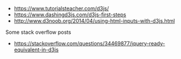 * https://www.tutorialsteacher.com/d3js/
* https://www.dashingd3js.com/d3js-first-steps
* http://www.d3noob.org/2014/04/using-html-inputs-with-d3js.html

Some stack overflow posts
* https://stackoverflow.com/questions/34469877/jquery-ready-equivalent-in-d3js
